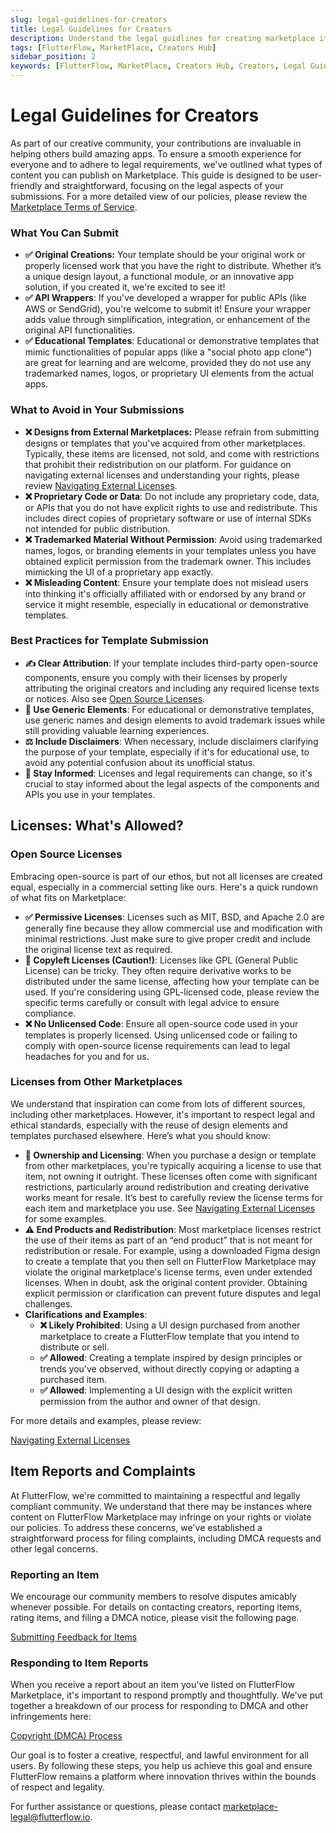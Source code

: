 ```yaml
---
slug: legal-guidelines-for-creators
title: Legal Guidelines for Creators
description: Understand the legal guidlines for creating marketplace items.
tags: [FlutterFlow, MarketPlace, Creators Hub]
sidebar_position: 2
keywords: [FlutterFlow, MarketPlace, Creators Hub, Creators, Legal Guidelines]
---
```


# Legal Guidelines for Creators

As part of our creative community, your contributions are invaluable in helping others build amazing apps. To ensure a smooth experience for everyone and to adhere to legal requirements, we've outlined what types of content you can publish on Marketplace. This guide is designed to be user-friendly and straightforward, focusing on the legal aspects of your submissions. For a more detailed view of our policies, please review the [Marketplace Terms of Service](https://flutterflow.io/tos-marketplace).

### What You Can Submit

- **✅ Original Creations:** Your template should be your original work or properly licensed work that you have the right to distribute. Whether it’s a unique design layout, a functional module, or an innovative app solution, if you created it, we're excited to see it!
- **✅ API Wrappers**: If you've developed a wrapper for public APIs (like AWS or SendGrid), you're welcome to submit it! Ensure your wrapper adds value through simplification, integration, or enhancement of the original API functionalities.
- **✅ Educational Templates**: Educational or demonstrative templates that mimic functionalities of popular apps (like a "social photo app clone") are great for learning and are welcome, provided they do not use any trademarked names, logos, or proprietary UI elements from the actual apps.

### What to Avoid in Your Submissions

- **❌ Designs from External Marketplaces:** Please refrain from submitting designs or templates that you've acquired from other marketplaces. Typically, these items are licensed, not sold, and come with restrictions that prohibit their redistribution on our platform. For guidance on navigating external licenses and understanding your rights, please review [Navigating External Licenses](navigating-external-licenses.md).
- **❌ Proprietary Code or Data**: Do not include any proprietary code, data, or APIs that you do not have explicit rights to use and redistribute. This includes direct copies of proprietary software or use of internal SDKs not intended for public distribution.
- **❌ Trademarked Material Without Permission**: Avoid using trademarked names, logos, or branding elements in your templates unless you have obtained explicit permission from the trademark owner. This includes mimicking the UI of a proprietary app exactly.
- **❌ Misleading Content**: Ensure your template does not mislead users into thinking it's officially affiliated with or endorsed by any brand or service it might resemble, especially in educational or demonstrative templates.

### Best Practices for Template Submission

- **✍️ Clear Attribution**: If your template includes third-party open-source components, ensure you comply with their licenses by properly attributing the original creators and including any required license texts or notices. Also see [Open Source Licenses](legal-guidelines-for-creators.md#open-source-licenses).
- **💎 Use Generic Elements**: For educational or demonstrative templates, use generic names and design elements to avoid trademark issues while still providing valuable learning experiences.
- **⚖️ Include Disclaimers**: When necessary, include disclaimers clarifying the purpose of your template, especially if it's for educational use, to avoid any potential confusion about its unofficial status.
- **📣 Stay Informed**: Licenses and legal requirements can change, so it's crucial to stay informed about the legal aspects of the components and APIs you use in your templates.

## Licenses: What's Allowed?

### Open Source Licenses

Embracing open-source is part of our ethos, but not all licenses are created equal, especially in a commercial setting like ours. Here's a quick rundown of what fits on Marketplace:

- **✅ Permissive Licenses**: Licenses such as MIT, BSD, and Apache 2.0 are generally fine because they allow commercial use and modification with minimal restrictions. Just make sure to give proper credit and include the original license text as required.
- **🤔 Copyleft Licenses (Caution!)**: Licenses like GPL (General Public License) can be tricky. They often require derivative works to be distributed under the same license, affecting how your template can be used. If you're considering using GPL-licensed code, please review the specific terms carefully or consult with legal advice to ensure compliance.
- **❌ No Unlicensed Code**: Ensure all open-source code used in your templates is properly licensed. Using unlicensed code or failing to comply with open-source license requirements can lead to legal headaches for you and for us.

### Licenses from Other Marketplaces

We understand that inspiration can come from lots of different sources, including other marketplaces. However, it's important to respect legal and ethical standards, especially with the reuse of design elements and templates purchased elsewhere. Here’s what you should know:

- **🤝 Ownership and Licensing**: When you purchase a design or template from other marketplaces, you're typically acquiring a license to use that item, not owning it outright. These licenses often come with significant restrictions, particularly around redistribution and creating derivative works meant for resale. It’s best to carefully review the license terms for each item and marketplace you use. See [Navigating External Licenses](navigating-external-licenses.md) for some examples.
- **⚠️ End Products and Redistribution**: Most marketplace licenses restrict the use of their items as part of an “end product” that is not meant for redistribution or resale. For example, using a downloaded Figma design to create a template that you then sell on FlutterFlow Marketplace may violate the original marketplace's license terms, even under extended licenses. When in doubt, ask the original content provider. Obtaining explicit permission or clarification can prevent future disputes and legal challenges.
- **Clarifications and Examples**:
    - **❌ Likely Prohibited**: Using a UI design purchased from another marketplace to create a FlutterFlow template that you intend to distribute or sell.
    - **✅ Allowed**: Creating a template inspired by design principles or trends you've observed, without directly copying or adapting a purchased item.
    - **✅ Allowed**: Implementing a UI design with the explicit written permission from the author and owner of that design.

For more details and examples, please review:

[Navigating External Licenses](navigating-external-licenses.md)

## Item Reports and Complaints

At FlutterFlow, we're committed to maintaining a respectful and legally compliant community. We understand that there may be instances where content on FlutterFlow Marketplace may infringe on your rights or violate our policies. To address these concerns, we've established a straightforward process for filing complaints, including DMCA requests and other legal concerns.

### Reporting an Item

We encourage our community members to resolve disputes amicably whenever possible. For details on contacting creators, reporting items, rating items, and filing a DMCA notice, please visit the following page.

[Submitting Feedback for Items](../submit-feedback.md)

### Responding to Item Reports

When you receive a report about an item you've listed on FlutterFlow Marketplace, it's important to respond promptly and thoughtfully. We've put together a breakdown of our process for responding to DMCA and other infringements here:

[Copyright (DMCA) Process](copyright-dmca-process.md)

Our goal is to foster a creative, respectful, and lawful environment for all users. By following these steps, you help us achieve this goal and ensure FlutterFlow remains a platform where innovation thrives within the bounds of respect and legality.

For further assistance or questions, please contact [marketplace-legal@flutterflow.io](mailto:marketplace-legal@flutterflow.io).